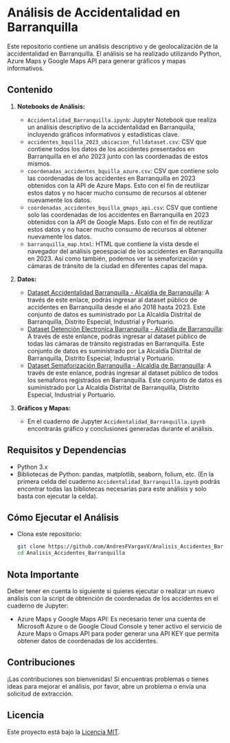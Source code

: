 # Análisis de Accidentalidad en Barranquilla

Este repositorio contiene un análisis descriptivo y de geolocalización de la accidentalidad en Barranquilla. El análisis se ha realizado utilizando Python, Azure Maps y Google Maps API para generar gráficos y mapas informativos.

## Contenido

1. **Notebooks de Análisis:**
   - `Accidentalidad_Barranquilla.ipynb`: Jupyter Notebook que realiza un análisis descriptivo de la accidentalidad en Barranquilla, incluyendo gráficos informativos y estadísticas clave.
   - `accidentes_bquilla_2023_ubicacion_fulldataset.csv`: CSV que contiene todos los datos de los accidentes presentados en Barranquilla en el año 2023 junto con las coordenadas de estos mismos.
   - `coordenadas_accidentes_bquilla_azure.csv`: CSV que contiene solo las coordenadas de los accidentes en Barranquilla en 2023 obtenidos con la API de Azure Maps. Esto con el fin de reutilizar estos datos y no hacer mucho consumo de recursos al obtener nuevamente los datos.
   - `coordenadas_accidentes_bquilla_gmaps_api.csv`: CSV que contiene solo las coordenadas de los accidentes en Barranquilla en 2023 obtenidos con la API de Google Maps. Esto con el fin de reutilizar estos datos y no hacer mucho consumo de recursos al obtener nuevamente los datos.
   - `barranquilla_map.html`: HTML que contiene la vista desde el navegador del análisis geoespacial de los accidentes en Barranquilla en 2023. Así como también, podemos ver la semaforización y cámaras de tránsito de la ciudad en diferentes capas del mapa. 

2. **Datos:**
   - [Dataset Accidentalidad Barranquilla - Alcaldía de Barranquilla](https://www.datos.gov.co/Transporte/Accidentalidad-en-Barranquilla/yb9r-2dsi/about_data): A través de este enlace, podrás ingresar al dataset público de accidentes en Barranquilla desde el año 2018 hasta 2023. Este conjunto de datos es suministrado por La Alcaldía Distrital de Barranquilla, Distrito Especial, Industrial y Portuario.
   - [Dataset Detención Electronica Barranquilla - Alcaldía de Barranquilla](https://www.datos.gov.co/Transporte/Mapa-de-Puntos-de-Detecci-n-electr-nica-de-Barranq/4jwj-za7t): A través de este enlance, podrás ingresar al dataset público de todas las cámaras de tránsito registradas en Barranquilla. Este conjunto de datos es suministrado por La Alcaldía Distrital de Barranquilla, Distrito Especial, Industrial y Portuario.
   - [Dataset Semaforización Barranquilla - Alcaldía de Barranquilla](https://www.datos.gov.co/Transporte/Mapa-de-Semaforizaci-n-Barranquilla/cq6s-q4gx): A través de este enlance, podrás ingresar al dataset público de todos los semaforos registrados en Barranquilla. Este conjunto de datos es suministrado por La Alcaldía Distrital de Barranquilla, Distrito Especial, Industrial y Portuario.

3. **Gráficos y Mapas:**
   - En el cuaderno de Jupyter `Accidentalidad_Barranquilla.ipynb` encontrarás gráfico y conclusiones generadas durante el análisis.

## Requisitos y Dependencias

- Python 3.x
- Bibliotecas de Python: pandas, matplotlib, seaborn, folium, etc. (En la primera celda del cuaderno `Accidentalidad_Barranquilla.ipynb` podrás encontrar todas las bibliotecas necesarias para este análisis y solo basta con ejecutar la celda).

## Cómo Ejecutar el Análisis

- Clona este repositorio:

    ```bash
    git clone https://github.com/AndresFVargasV/Analisis_Accidentes_Barranquilla.git
    cd Analisis_Accidentes_Barranquilla
    ```

## Nota Importante

Deber tener en cuenta lo siguiente si quieres ejecutar o realizar un nuevo análisis con la script de obtención de coordenadas de los accidentes en el cuaderno de Jupyter:

- Azure Maps y Google Maps API: Es necesario tener una cuenta de Microsoft Azure o de Google Cloud Console y tener activo el servicio de Azure Maps o Gmaps API para poder generar una API KEY que permita obtener datos de coordenadas de los accidentes.

## Contribuciones

¡Las contribuciones son bienvenidas! Si encuentras problemas o tienes ideas para mejorar el análisis, por favor, abre un problema o envía una solicitud de extracción.

## Licencia

Este proyecto está bajo la [Licencia MIT](LICENSE).
